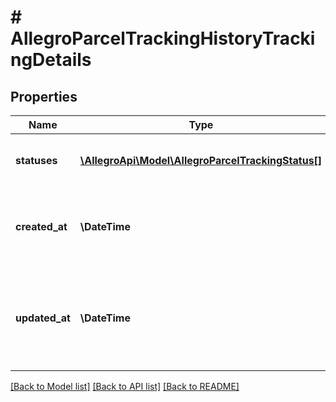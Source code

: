 # # AllegroParcelTrackingHistoryTrackingDetails

## Properties

Name | Type | Description | Notes
------------ | ------------- | ------------- | -------------
**statuses** | [**\AllegroApi\Model\AllegroParcelTrackingStatus[]**](AllegroParcelTrackingStatus.md) | List of parcel shipping statuses |
**created_at** | **\DateTime** | The start time parcel tracking recording in ISO 8601 format |
**updated_at** | **\DateTime** | Time of registration of the last shipment status change in ISO 8601 format |

[[Back to Model list]](../../README.md#models) [[Back to API list]](../../README.md#endpoints) [[Back to README]](../../README.md)
